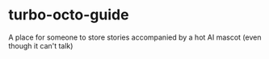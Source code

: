 # turbo-octo-guide
A place for someone to store stories accompanied by a hot AI mascot (even though it can't talk)
